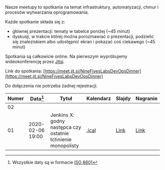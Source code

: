 Nasze meetupy to spotkania na temat infrastruktury, automatyzacji, chmur i procesów wytwarzania oprogramowania.

Każde spotkanie składa się z:

- głównej prezentacji: tematy w tabelce poniżej (~45 minut)
- dyskusji, w trakcie której można porozmawiać o prezentacji, podzielić się znaleziskiem albo udostępnić ekran i pokazać coś ciekawego (~45 minut)

Spotkania są całkowicie online. Na pierwszym wypróbujemy wideokonferencję przez [Jitsi](https://meet.jit.si/).

Link do spotkania: [https://meet.jit.si/NineFivesLabsDevOpsDinner](https://meet.jit.si/NineFivesLabsDevOpsDinner)

Do dołączenia nie potrzeba żadnej rejestracji.

| Numer | Data[^1]              | Tytuł                                                            | Kalendarz                                                     | Slajdy                                                                                            | Nagranie       |
|-------|-----------------------|------------------------------------------------------------------|---------------------------------------------------------------|---------------------------------------------------------------------------------------------------|----------------|
| 02    |                       |                                                                  |                                                               |                                                                                                   |                        |
| 01    | 2020-02-06 19:00      | Jenkins X: godny następca czy ostatnie tchnienie monopolisty     | [.ical](../static/Nine_Fives_Labs_Thursday_DevOps_Dinner.ics) | [Link](https://docs.google.com/presentation/d/1G6HHWb58488DdbqjH6UaXwEF9dvBPqJcEu73rQtXtvs)       | [Link](https://www.youtube.com/watch?v=wgu3Ikh7I6w)            |

[^1]: Wszystkie daty są w formacie [ISO 8601](https://en.wikipedia.org/wiki/ISO_8601#Calendar_dates)
